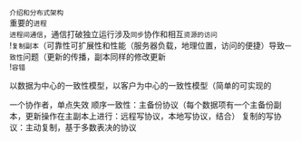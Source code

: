 `介绍和分布式架构`   
重要的`进程`   
`进程间通信`，通信打破独立运行涉及`同步`协作和相互`资源的访问`  
!`复制副本`（可靠性可扩展性和性能（服务器负载，地理位置，访问的便捷）导致`一致性`问题（更新的传播，副本同样的修改更新  
!`容错`


以数据为中心的一致性模型，以客户为中心的一致性模型（简单的可实现的




一个协作者，单点失效
顺序一致性：主备份协议（每个数据项有一个主备份副本，更新操作在主副本上进行：远程写协议，本地写协议，结合）
复制的写协议：主动复制，基于多数表决的协议
